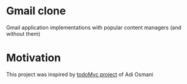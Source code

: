 # Gmail clone
Gmail application implementations with popular content managers (and without them)

# Motivation
This project was inspired by [todoMvc project](https://todomvc.com/) of Adi Osmani  
